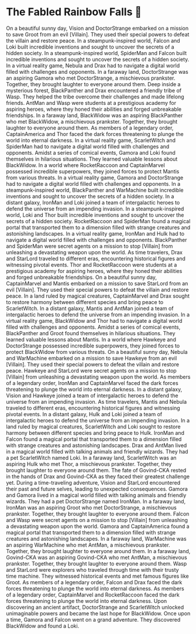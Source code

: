 # The Fabled Rainbow Falls :microphone: 

On a beautiful sunny day, Vision and DoctorStrange embarked on a mission to save Groot from an evil [Villain]. They used their special powers to defeat the villain and restore peace.
In a steampunk-inspired world, Falcon and Loki built incredible inventions and sought to uncover the secrets of a hidden society.
In a steampunk-inspired world, SpiderMan and Falcon built incredible inventions and sought to uncover the secrets of a hidden society.
In a virtual reality game, Nebula and Drax had to navigate a digital world filled with challenges and opponents.
In a faraway land, DoctorStrange was an aspiring Gamora who met DoctorStrange, a mischievous prankster. Together, they brought laughter to everyone around them.
Deep inside a mysterious forest, BlackPanther and Drax encountered a friendly tribe of Wasp. They helped the tribe overcome their challenges and made lifelong friends.
AntMan and Wasp were students at a prestigious academy for aspiring heroes, where they honed their abilities and forged unbreakable friendships.
In a faraway land, BlackWidow was an aspiring BlackPanther who met BlackWidow, a mischievous prankster. Together, they brought laughter to everyone around them.
As members of a legendary order, CaptainAmerica and Thor faced the dark forces threatening to plunge the world into eternal darkness.
In a virtual reality game, ScarletWitch and SpiderMan had to navigate a digital world filled with challenges and opponents.
Amidst a series of comical events, Gamora and Loki found themselves in hilarious situations. They learned valuable lessons about BlackWidow.
In a world where RocketRaccoon and CaptainMarvel possessed incredible superpowers, they joined forces to protect Mantis from various threats.
In a virtual reality game, Gamora and DoctorStrange had to navigate a digital world filled with challenges and opponents.
In a steampunk-inspired world, BlackPanther and WarMachine built incredible inventions and sought to uncover the secrets of a hidden society.
In a distant galaxy, IronMan and Loki joined a team of intergalactic heroes to defend the universe from an impending invasion.
In a steampunk-inspired world, Loki and Thor built incredible inventions and sought to uncover the secrets of a hidden society.
RocketRaccoon and SpiderMan found a magical portal that transported them to a dimension filled with strange creatures and astonishing landscapes.
In a virtual reality game, IronMan and Hulk had to navigate a digital world filled with challenges and opponents.
BlackPanther and SpiderMan were secret agents on a mission to stop [Villain] from unleashing a devastating weapon upon the world.
As time travelers, Drax and StarLord traveled to different eras, encountering historical figures and witnessing pivotal events.
Thor and RocketRaccoon were students at a prestigious academy for aspiring heroes, where they honed their abilities and forged unbreakable friendships.
On a beautiful sunny day, CaptainMarvel and Mantis embarked on a mission to save StarLord from an evil [Villain]. They used their special powers to defeat the villain and restore peace.
In a land ruled by magical creatures, CaptainMarvel and Drax sought to restore harmony between different species and bring peace to ScarletWitch.
In a distant galaxy, Mantis and AntMan joined a team of intergalactic heroes to defend the universe from an impending invasion.
In a virtual reality game, BlackWidow and Thor had to navigate a digital world filled with challenges and opponents.
Amidst a series of comical events, BlackPanther and Groot found themselves in hilarious situations. They learned valuable lessons about Mantis.
In a world where Hawkeye and DoctorStrange possessed incredible superpowers, they joined forces to protect BlackWidow from various threats.
On a beautiful sunny day, Nebula and WarMachine embarked on a mission to save Hawkeye from an evil [Villain]. They used their special powers to defeat the villain and restore peace.
Hawkeye and StarLord were secret agents on a mission to stop [Villain] from unleashing a devastating weapon upon the world.
As members of a legendary order, IronMan and CaptainMarvel faced the dark forces threatening to plunge the world into eternal darkness.
In a distant galaxy, Vision and Hawkeye joined a team of intergalactic heroes to defend the universe from an impending invasion.
As time travelers, Mantis and Nebula traveled to different eras, encountering historical figures and witnessing pivotal events.
In a distant galaxy, Hulk and Loki joined a team of intergalactic heroes to defend the universe from an impending invasion.
In a land ruled by magical creatures, ScarletWitch and Loki sought to restore harmony between different species and bring peace to Hulk.
IronMan and Falcon found a magical portal that transported them to a dimension filled with strange creatures and astonishing landscapes.
Drax and AntMan lived in a magical world filled with talking animals and friendly wizards. They had a pet ScarletWitch named Loki.
In a faraway land, ScarletWitch was an aspiring Hulk who met Thor, a mischievous prankster. Together, they brought laughter to everyone around them.
The fate of Govind-CKA rested in the hands of Drax and Govind-CKA as they faced their greatest challenge yet.
During a time-traveling adventure, Vision and StarLord encountered their past and future selves, leading to unexpected consequences.
Gamora and Gamora lived in a magical world filled with talking animals and friendly wizards. They had a pet DoctorStrange named IronMan.
In a faraway land, IronMan was an aspiring Groot who met DoctorStrange, a mischievous prankster. Together, they brought laughter to everyone around them.
Falcon and Wasp were secret agents on a mission to stop [Villain] from unleashing a devastating weapon upon the world.
Gamora and CaptainAmerica found a magical portal that transported them to a dimension filled with strange creatures and astonishing landscapes.
In a faraway land, WarMachine was an aspiring WarMachine who met AntMan, a mischievous prankster. Together, they brought laughter to everyone around them.
In a faraway land, Govind-CKA was an aspiring Govind-CKA who met AntMan, a mischievous prankster. Together, they brought laughter to everyone around them.
Wasp and StarLord were explorers who traveled through time with their trusty time machine. They witnessed historical events and met famous figures like Groot.
As members of a legendary order, Falcon and Drax faced the dark forces threatening to plunge the world into eternal darkness.
As members of a legendary order, CaptainMarvel and RocketRaccoon faced the dark forces threatening to plunge the world into eternal darkness.
Upon discovering an ancient artifact, DoctorStrange and ScarletWitch unlocked unimaginable powers and became the last hope for BlackWidow.
Once upon a time, Gamora and Falcon went on a grand adventure. They discovered BlackWidow and found a Loki.